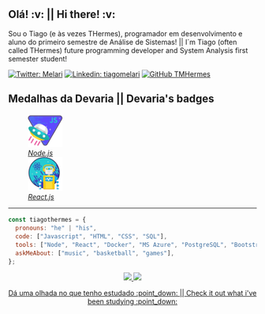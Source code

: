<h2>Olá! :v: || Hi there! :v:</h2>

  <p>
    Sou o Tiago (e às vezes THermes), programador em desenvolvimento e aluno do primeiro semestre de Análise de Sistemas! || I´m Tiago        (often called THermes) future programming developer and System Analysis first semester student!
  </p>

[![Twitter: Melari](https://img.shields.io/twitter/follow/Melari?style=social)](https://twitter.com/Melari)
[![Linkedin: tiagomelari](https://img.shields.io/badge/-tiagomelari-blue?style=flat-square&logo=Linkedin&logoColor=white&link=https://www.linkedin.com/in/tiagomelari/)](https://www.linkedin.com/in/tiago-melari-81793862/)
[![GitHub TMHermes](https://img.shields.io/github/followers/tmhermes?label=follow&style=social)](https://github.com/TMHermes)


<h2> Medalhas da Devaria || Devaria's badges </h2>
  <div style="display: inline_block">
    <figure>
    <img src= "https://github.com/TMHermes/TMHermes/blob/main/imgs/node.png" width="70" alt= "Node.js">
    <figcaption><a href= "https://www.devaria.com.br/conquistas/2/d4796f314d51468485b25e6f8eb21086"><em>Node.js</em></a></figcaption>
    <img src= "https://github.com/TMHermes/TMHermes/blob/main/imgs/react.png" width="70" alt= "React.js">
    <figcaption><a href= "https://www.devaria.com.br/conquistas/3/a44134bc07c04c058e2d11a1d9c2dfc0"><em>React.js</em></a></figcaption>
  </div>
  
---
  
```javascript
const tiagothermes = {
  pronouns: "he" | "his",
  code: ["Javascript", "HTML", "CSS", "SQL"],
  tools: ["Node", "React", "Docker", "MS Azure", "PostgreSQL", "Bootstrap", "jQuery", "Redux", "MongoDB", "Ajax"],
  askMeAbout: ["music", "basketball", "games"],
};

```

<div align="center">
  <a href="https://github.com/TMHermes">
  <img height="180em" src="https://github-readme-stats.vercel.app/api?username=TMHermes&show_icons=true&theme=gotham&include_all_commits=true&count_private=true"/>
  <img height="180em" src="https://github-readme-stats.vercel.app/api/top-langs/?username=TMHermes&layout=compact&langs_count=7&theme=gotham"/>
</div>

<p align="center">
Dá uma olhada no que tenho estudado :point_down:   ||   Check it out what i've been studying :point_down:   
</p>
